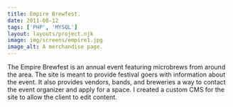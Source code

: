 ```yaml
---
title: Empire Brewfest.
date: 2011-08-12
tags: ['PHP', 'MYSQL']
layout: layouts/project.njk
image: img/screens/empire1.jpg
image_alt: A merchandise page.
---
```

The Empire Brewfest is an annual event featuring microbrews from around the area. The site is meant to provide festival goers with information about the event. It also provides vendors, bands, and breweries a way to contact the event organizer and apply for a space. I created a custom CMS for the site to allow the client to edit content.

